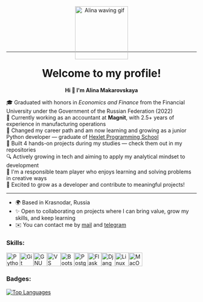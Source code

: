 <div align="center" style="margin-bottom: -20px;">
  <img height="140" width="140" src="https://user-images.githubusercontent.com/74038190/226127923-0e8b7792-7b3c-462b-951b-63c96ba1a5af.gif" alt="Alina waving gif" />
</div>

<hr style="margin-top: 0;" />

<h1 align="center">Welcome to my profile!</h1>

<p align="center"><strong>Hi 👋 I'm Alina Makarovskaya</strong></p>

🎓 Graduated with honors in *Economics and Finance* from the Financial University under the Government of the Russian Federation (2022)  
🧾 Currently working as an accountant at **Magnit**, with 2.5+ years of experience in manufacturing operations  
🔄 Сhanged my career path and am now learning and growing as a junior Python developer — graduate of [Hexlet Programming School](https://ru.hexlet.io/)  
🚀 Built 4 hands-on projects during my studies — check them out in my repositories  
🔍 Actively growing in tech and aiming to apply my analytical mindset to development  
👥 I'm a responsible team player who enjoys learning and solving problems in creative ways  
🌱 Excited to grow as a developer and contribute to meaningful projects!  

---

* 🌍 Based in Krasnodar, Russia  
* ✨ Open to collaborating on projects where I can bring value, grow my skills, and keep learning  
* ✉️ You can contact me by [mail](mailto:makarovskaya1307@gmail.com) and [telegram](https://t.me/alishaevergreen)

<h3 align="left">Skills:</h3>

<p align="left">
<a href="https://www.python.org/" target="_blank" rel="noreferrer"><img src="https://raw.githubusercontent.com/danielcranney/readme-generator/main/public/icons/skills/python-colored.svg" width="36" height="36" alt="Python" /></a><a href="https://git-scm.com/" target="_blank" rel="noreferrer"><img src="https://raw.githubusercontent.com/danielcranney/readme-generator/main/public/icons/skills/git-colored.svg" width="36" height="36" alt="Git" /></a><a href="https://www.gnu.org/software/bash/" target="_blank" rel="noreferrer"><img src="https://raw.githubusercontent.com/danielcranney/readme-generator/main/public/icons/skills/gnubash.svg" width="36" height="36" alt="GNU Bash" /></a><a href="https://code.visualstudio.com/" target="_blank" rel="noreferrer"><img src="https://raw.githubusercontent.com/danielcranney/readme-generator/main/public/icons/skills/visualstudiocode.svg" width="36" height="36" alt="VS Code" /></a><a href="https://getbootstrap.com/" target="_blank" rel="noreferrer"><img src="https://raw.githubusercontent.com/danielcranney/readme-generator/main/public/icons/skills/bootstrap-colored.svg" width="36" height="36" alt="Bootstrap" /></a><a href="https://www.postgresql.org/" target="_blank" rel="noreferrer"><img src="https://raw.githubusercontent.com/danielcranney/readme-generator/main/public/icons/skills/postgresql-colored.svg" width="36" height="36" alt="PostgreSQL" /></a><a href="https://flask.palletsprojects.com/en/2.0.x/" target="_blank" rel="noreferrer"><img src="https://raw.githubusercontent.com/danielcranney/readme-generator/main/public/icons/skills/flask-colored.svg" width="36" height="36" alt="Flask" /></a><a href="https://www.djangoproject.com/" target="_blank" rel="noreferrer"><img src="https://raw.githubusercontent.com/danielcranney/readme-generator/main/public/icons/skills/django-colored.svg" width="36" height="36" alt="Django" /></a><a href="https://www.linux.org" target="_blank" rel="noreferrer"><img src="https://raw.githubusercontent.com/danielcranney/readme-generator/main/public/icons/skills/linux-colored.svg" width="36" height="36" alt="Linux" /></a><a href="https://apple.com" target="_blank" rel="noreferrer"><img src="https://raw.githubusercontent.com/danielcranney/readme-generator/main/public/icons/skills/macos-colored.svg" width="36" height="36" alt="MacOS" /></a>
</p>

<h3 align="left">Badges:</h3>

<a href="https://github.com/alishaevergreen" align="left"><img src="https://github-readme-stats.vercel.app/api/top-langs/?username=alishaevergreen&langs_count=10&title_color=ffffff&text_color=ffffff&icon_color=0891b2&bg_color=171717&hide_border=true&locale=en&custom_title=Top%20%Languages" alt="Top Languages" /></a>